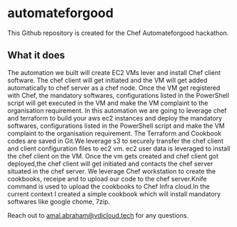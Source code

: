# automateforgood
This Github repository is created for the Chef Automateforgood hackathon.

## What it does 
The automation we built will create EC2 VMs lever and install Chef client software. The chef client will get initiated and the VM will get added automatically to chef server as a chef node. Once the VM get registered with Chef, the mandatory softwares, configurations listed in the PowerShell script will get executed in the VM and make the VM complaint to the organisation requirement.
In this automation we are going to leverage chef and terraform to build your aws ec2 instances and deploy the mandatory softwares, configurations listed in the PowerShell script and make the VM complaint to the organisation requirement. The Terraform and Cookbook codes are saved in Git.We leverage s3 to securely transfer the chef client and client configuration files to ec2 vm. ec2 user data is leveraged to install the chef client on the VM. Once the vm gets created and chef client got deployed,the chef client will get initiated and contacts the chef server situated in the chef server. We leverage Chef workstation to create the cookbooks, receipe and to upload our code to the chef server.Knife command is used to upload the cookbooks to Chef Infra cloud.In the current context I created a simple cookbook which will install mandatory softwares like google chome, 7zip.


Reach out to amal.abraham@vdicloud.tech for any questions.
